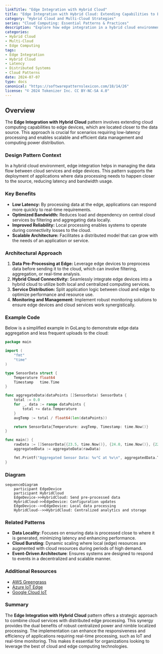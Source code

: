 ```yaml
---
linkTitle: "Edge Integration with Hybrid Cloud"
title: "Edge Integration with Hybrid Cloud: Extending Capabilities to Edge Devices"
category: "Hybrid Cloud and Multi-Cloud Strategies"
series: "Cloud Computing: Essential Patterns & Practices"
description: "Explore how edge integration in a hybrid cloud environment can extend cloud capabilities to edge devices, providing low-latency processing and robust data management in distributed architectures."
categories:
- Hybrid Cloud
- Multi-Cloud
- Edge Computing
tags:
- Edge Integration
- Hybrid Cloud
- Latency
- Distributed Systems
- Cloud Patterns
date: 2024-07-07
type: docs
canonical: "https://softwarepatternslexicon.com/18/14/26"
license: "© 2024 Tokenizer Inc. CC BY-NC-SA 4.0"
---
```


## Overview

The **Edge Integration with Hybrid Cloud** pattern involves extending cloud computing capabilities to edge devices, which are located closer to the data source. This approach is crucial for scenarios requiring low-latency processing and enables scalable and efficient data management and computing power distribution.

### Design Pattern Context

In a hybrid cloud environment, edge integration helps in managing the data flow between cloud services and edge devices. This pattern supports the deployment of applications where data processing needs to happen closer to the source, reducing latency and bandwidth usage.

### Key Benefits

- **Low Latency:** By processing data at the edge, applications can respond more quickly to real-time requirements.
- **Optimized Bandwidth:** Reduces load and dependency on central cloud services by filtering and aggregating data locally.
- **Improved Reliability:** Local processing enables systems to operate during connectivity losses to the cloud.
- **Scalable Architecture:** Facilitates a distributed model that can grow with the needs of an application or service.

### Architectural Approach

1. **Data Pre-Processing at Edge:** Leverage edge devices to preprocess data before sending it to the cloud, which can involve filtering, aggregation, or real-time analysis.
2. **Hybrid Cloud Connectivity:** Seamlessly integrate edge devices into a hybrid cloud to utilize both local and centralized computing services.
3. **Service Distribution:** Split application logic between cloud and edge to optimize performance and resource use.
4. **Monitoring and Management:** Implement robust monitoring solutions to ensure edge devices and cloud services work synergistically.

### Example Code

Below is a simplified example in GoLang to demonstrate edge data aggregation and less frequent uploads to the cloud:

```go
package main

import (
    "fmt"
    "time"
)

type SensorData struct {
    Temperature float64
    Timestamp   time.Time
}

func aggregateData(dataPoints []SensorData) SensorData {
    total := 0.0
    for _, data := range dataPoints {
        total += data.Temperature
    }
    avgTemp := total / float64(len(dataPoints))

    return SensorData{Temperature: avgTemp, Timestamp: time.Now()}
}

func main() {
    rawData := []SensorData{{23.5, time.Now()}, {24.0, time.Now()}, {22.1, time.Now()}}
    aggregatedData := aggregateData(rawData)

    fmt.Printf("Aggregated Sensor Data: %v°C at %v\n", aggregatedData.Temperature, aggregatedData.Timestamp)
}
```

### Diagram

```mermaid
sequenceDiagram
    participant EdgeDevice
    participant HybridCloud
    EdgeDevice->>HybridCloud: Send pre-processed data
    HybridCloud->>EdgeDevice: Configuration updates
    EdgeDevice-->>EdgeDevice: Local data processing
    HybridCloud-->>HybridCloud: Centralized analytics and storage
```

### Related Patterns

- **Data Locality**: Focuses on ensuring data is processed close to where it is generated, minimizing latency and enhancing performance.
- **Cloud Bursting**: Dynamic scaling where local (edge) resources are augmented with cloud resources during periods of high demand.
- **Event-Driven Architecture**: Ensures systems are designed to respond to events in a decentralized and scalable manner.

### Additional Resources

- [AWS Greengrass](https://aws.amazon.com/greengrass/)
- [Azure IoT Edge](https://azure.microsoft.com/en-us/services/iot-edge/)
- [Google Cloud IoT](https://cloud.google.com/iot)

### Summary

The **Edge Integration with Hybrid Cloud** pattern offers a strategic approach to combine cloud services with distributed edge processing. This synergy provides the dual benefits of robust centralized power and nimble localized processing. The implementation can enhance the responsiveness and efficiency of applications requiring real-time processing, such as IoT and real-time monitoring. This makes it essential for organizations looking to leverage the best of cloud and edge computing technologies.
